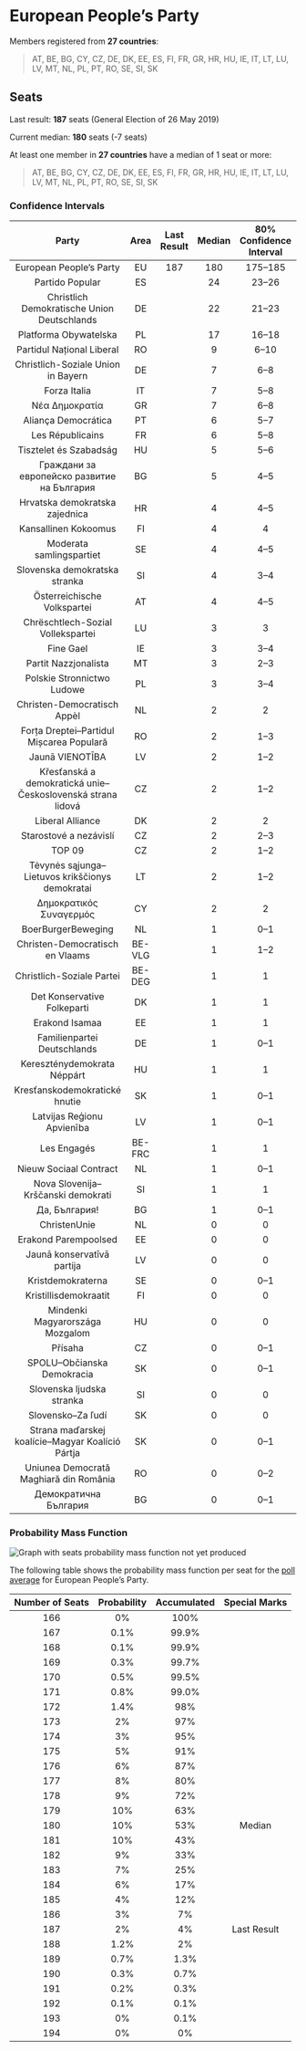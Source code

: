 # European People’s Party

Members registered from **27 countries**:

> AT, BE, BG, CY, CZ, DE, DK, EE, ES, FI, FR, GR, HR, HU, IE, IT, LT, LU, LV, MT, NL, PL, PT, RO, SE, SI, SK

## Seats

Last result: **187** seats (General Election of 26 May 2019)

Current median: **180** seats (-7 seats)

At least one member in **27 countries** have a median of 1 seat or more:

> AT, BE, BG, CY, CZ, DE, DK, EE, ES, FI, FR, GR, HR, HU, IE, IT, LT, LU, LV, MT, NL, PL, PT, RO, SE, SI, SK

### Confidence Intervals

| Party | Area | Last Result | Median | 80% Confidence Interval | 90% Confidence Interval | 95% Confidence Interval | 99% Confidence Interval |
|:-----:|:----:|:-----------:|:------:|:-----------------------:|:-----------------------:|:-----------------------:|:-----------------------:|
| European People’s Party | EU | 187 | 180 | 175–185 | 173–186 | 172–187 | 169–190 |
| Partido Popular | ES | | 24 | 23–26 | 22–28 | 22–28 | 22–28 |
| Christlich Demokratische Union Deutschlands | DE | | 22 | 21–23 | 20–24 | 20–24 | 19–25 |
| Platforma Obywatelska | PL | | 17 | 16–18 | 16–19 | 16–19 | 15–20 |
| Partidul Național Liberal | RO | | 9 | 6–10 | 6–11 | 6–11 | 5–12 |
| Christlich-Soziale Union in Bayern | DE | | 7 | 6–8 | 5–8 | 5–8 | 5–8 |
| Forza Italia | IT | | 7 | 5–8 | 5–8 | 4–9 | 4–9 |
| Νέα Δημοκρατία | GR | | 7 | 6–8 | 6–8 | 6–8 | 6–9 |
| Aliança Democrática | PT | | 6 | 5–7 | 5–7 | 5–8 | 5–8 |
| Les Républicains | FR | | 6 | 5–8 | 5–8 | 5–8 | 0–9 |
| Tisztelet és Szabadság | HU | | 5 | 5–6 | 5–6 | 4–7 | 4–7 |
| Граждани за европейско развитие на България | BG | | 5 | 4–5 | 4–6 | 4–6 | 4–6 |
| Hrvatska demokratska zajednica | HR | | 4 | 4–5 | 4–5 | 4–5 | 4–5 |
| Kansallinen Kokoomus | FI | | 4 | 4 | 3–4 | 3–4 | 3–5 |
| Moderata samlingspartiet | SE | | 4 | 4–5 | 4–5 | 4–5 | 3–5 |
| Slovenska demokratska stranka | SI | | 4 | 3–4 | 3–4 | 3–4 | 3–5 |
| Österreichische Volkspartei | AT | | 4 | 4–5 | 4–5 | 4–5 | 4–5 |
| Chrëschtlech-Sozial Vollekspartei | LU | | 3 | 3 | 3 | 3 | 3 |
| Fine Gael | IE | | 3 | 3–4 | 3–4 | 3–4 | 3–5 |
| Partit Nazzjonalista | MT | | 3 | 2–3 | 2–3 | 2–3 | 2–3 |
| Polskie Stronnictwo Ludowe | PL | | 3 | 3–4 | 3–4 | 3–4 | 2–5 |
| Christen-Democratisch Appèl | NL | | 2 | 2 | 1–2 | 1–2 | 1–2 |
| Forța Dreptei–Partidul Mișcarea Populară | RO | | 2 | 1–3 | 1–3 | 1–3 | 1–4 |
| Jaunā VIENOTĪBA | LV | | 2 | 1–2 | 1–2 | 1–2 | 1–2 |
| Křesťanská a demokratická unie–Československá strana lidová | CZ | | 2 | 1–2 | 1–2 | 1–2 | 1–2 |
| Liberal Alliance | DK | | 2 | 2 | 2 | 1–2 | 1–2 |
| Starostové a nezávislí | CZ | | 2 | 2–3 | 2–3 | 2–3 | 1–3 |
| TOP 09 | CZ | | 2 | 1–2 | 1–2 | 1–2 | 1–2 |
| Tėvynės sąjunga–Lietuvos krikščionys demokratai | LT | | 2 | 1–2 | 1–2 | 1–2 | 1–2 |
| Δημοκρατικός Συναγερμός | CY | | 2 | 2 | 2 | 2 | 2 |
| BoerBurgerBeweging | NL | | 1 | 0–1 | 0–2 | 0–2 | 0–2 |
| Christen-Democratisch en Vlaams | BE-VLG | | 1 | 1–2 | 1–2 | 1–2 | 1–2 |
| Christlich-Soziale Partei | BE-DEG | | 1 | 1 | 1 | 1 | 1 |
| Det Konservative Folkeparti | DK | | 1 | 1 | 1 | 1 | 1 |
| Erakond Isamaa | EE | | 1 | 1 | 1–2 | 1–2 | 1–2 |
| Familienpartei Deutschlands | DE | | 1 | 0–1 | 0–1 | 0–1 | 0–1 |
| Kereszténydemokrata Néppárt | HU | | 1 | 1 | 1–2 | 1–2 | 1–2 |
| Kresťanskodemokratické hnutie | SK | | 1 | 0–1 | 0–1 | 0–1 | 0–2 |
| Latvijas Reģionu Apvienība | LV | | 1 | 0–1 | 0–1 | 0–1 | 0–1 |
| Les Engagés | BE-FRC | | 1 | 1 | 1 | 1 | 1 |
| Nieuw Sociaal Contract | NL | | 1 | 0–1 | 0–1 | 0–2 | 0–2 |
| Nova Slovenija–Krščanski demokrati | SI | | 1 | 1 | 1 | 1 | 0–1 |
| Да, България! | BG | | 1 | 0–1 | 0–1 | 0–1 | 0–1 |
| ChristenUnie | NL | | 0 | 0 | 0–1 | 0–1 | 0–1 |
| Erakond Parempoolsed | EE | | 0 | 0 | 0 | 0 | 0 |
| Jaunā konservatīvā partija | LV | | 0 | 0 | 0 | 0 | 0 |
| Kristdemokraterna | SE | | 0 | 0–1 | 0–1 | 0–1 | 0–1 |
| Kristillisdemokraatit | FI | | 0 | 0 | 0 | 0 | 0 |
| Mindenki Magyarországa Mozgalom | HU | | 0 | 0 | 0 | 0 | 0 |
| Přísaha | CZ | | 0 | 0–1 | 0–1 | 0–2 | 0–2 |
| SPOLU–Občianska Demokracia | SK | | 0 | 0–1 | 0–1 | 0–1 | 0–1 |
| Slovenska ljudska stranka | SI | | 0 | 0 | 0 | 0 | 0–1 |
| Slovensko–Za ľudí | SK | | 0 | 0 | 0–1 | 0–1 | 0–1 |
| Strana maďarskej koalície–Magyar Koalíció Pártja | SK | | 0 | 0–1 | 0–1 | 0–1 | 0–1 |
| Uniunea Democrată Maghiară din România | RO | | 0 | 0–2 | 0–2 | 0–2 | 0–2 |
| Демократична България | BG | | 0 | 0–1 | 0–1 | 0–1 | 0–1 |

### Probability Mass Function

![Graph with seats probability mass function not yet produced](average-2024-05-31-seats-pmf-europeanpeople’sparty.png "Seats Probability Mass Function")

The following table shows the probability mass function per seat for the [poll average](average-2024-05-31.html) for European People’s Party.

| Number of Seats | Probability | Accumulated | Special Marks |
|:---------------:|:-----------:|:-----------:|:-------------:|
| 166 | 0% | 100% |  |
| 167 | 0.1% | 99.9% |  |
| 168 | 0.1% | 99.9% |  |
| 169 | 0.3% | 99.7% |  |
| 170 | 0.5% | 99.5% |  |
| 171 | 0.8% | 99.0% |  |
| 172 | 1.4% | 98% |  |
| 173 | 2% | 97% |  |
| 174 | 3% | 95% |  |
| 175 | 5% | 91% |  |
| 176 | 6% | 87% |  |
| 177 | 8% | 80% |  |
| 178 | 9% | 72% |  |
| 179 | 10% | 63% |  |
| 180 | 10% | 53% | Median |
| 181 | 10% | 43% |  |
| 182 | 9% | 33% |  |
| 183 | 7% | 25% |  |
| 184 | 6% | 17% |  |
| 185 | 4% | 12% |  |
| 186 | 3% | 7% |  |
| 187 | 2% | 4% | Last Result |
| 188 | 1.2% | 2% |  |
| 189 | 0.7% | 1.3% |  |
| 190 | 0.3% | 0.7% |  |
| 191 | 0.2% | 0.3% |  |
| 192 | 0.1% | 0.1% |  |
| 193 | 0% | 0.1% |  |
| 194 | 0% | 0% |  |



